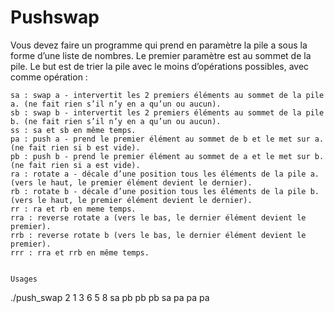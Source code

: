 # Pushswap

Vous devez faire un programme qui prend en paramètre la pile a sous la forme d’une liste de nombres. Le premier paramètre est au sommet de la pile. Le but est de trier la pile avec le moins d’opérations possibles, avec comme opération :

    sa : swap a - intervertit les 2 premiers éléments au sommet de la pile a. (ne fait rien s’il n’y en a qu’un ou aucun).
    sb : swap b - intervertit les 2 premiers éléments au sommet de la pile b. (ne fait rien s’il n’y en a qu’un ou aucun).
    ss : sa et sb en même temps.
    pa : push a - prend le premier élément au sommet de b et le met sur a. (ne fait rien si b est vide).
    pb : push b - prend le premier élément au sommet de a et le met sur b. (ne fait rien si a est vide).
    ra : rotate a - décale d’une position tous les éléments de la pile a. (vers le haut, le premier élément devient le dernier).
    rb : rotate b - décale d’une position tous les éléments de la pile b. (vers le haut, le premier élément devient le dernier).
    rr : ra et rb en meme temps.
    rra : reverse rotate a (vers le bas, le dernier élément devient le premier).
    rrb : reverse rotate b (vers le bas, le dernier élément devient le premier).
    rrr : rra et rrb en même temps.
    
    
    Usages
./push_swap 2 1 3 6 5 8
sa pb pb pb sa pa pa pa

